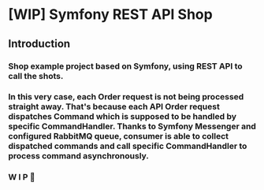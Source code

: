 # [WIP] Symfony REST API Shop

## Introduction ##
### Shop example project based on Symfony, using REST API to call the shots.
### In this very case, each Order request is not being processed straight away. That's because each API Order request dispatches Command which is supposed to be handled by specific CommandHandler. Thanks to Symfony Messenger and configured RabbitMQ queue, consumer is able to collect dispatched commands and call specific CommandHandler to process command asynchronously.

### W I P :tada: